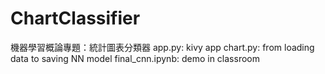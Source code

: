 # ChartClassifier
機器學習概論專題：統計圖表分類器
app.py: kivy app
chart.py: from loading data to saving NN model
final_cnn.ipynb: demo in classroom
